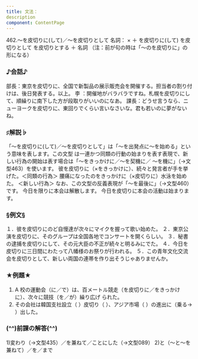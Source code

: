 ```yaml
---
title: 文法：
description
component: ContentPage
---
```



462.～を皮切りに(して)／～を皮切りとして
名詞： × ＋ を皮切りに(して)
を皮切りとして を皮切りとする ＋ 名詞
（注：前が句の時は「～のを皮切りに」の形になる）
### ♪会話♪
部長：東京を皮切りに、全国で新製品の展示販売会を開催する。担当者の割り付けは、後日発表する。以上。 李 ：開催地がバラバラですね。札幌を皮切りにして、順繰りに南下した方が段取りがいいのになあ。 課長：どうせ言うなら、ニューヨークを皮切りに、東回りでくらい言いなさいな。君も若いのに夢がないね。
### ♯解説♭
「～を皮切りに(して)／～を皮切りとして」は「～を出発点に～を始める」という意味を表します。この文型 は一連かつ同類の行動の始まりを表す表現で、新しい行為の開始は表す場合は「～をきっかけに／～を契機に／
～を機に」（→文型463）を使います。 彼を皮切りに（×をきっかけに）、続々と発言者が手を挙げた。＜同類の行為＞ 腰痛になったのをきっかけに（×皮切りに）水泳を始めた。 ＜新しい行為＞
なお、この文型の反義表現が「～を最後に」（→文型460）です。 今日を限りに本会は解散します。 今日を皮切りに本会の活動は始まります。
### §例文§
１．彼を皮切りにのど自慢達が次々にマイクを握って歌い始めた。
２．東京公演を皮切りに、そのグループは全国各地でコンサートを開くらしい。
３．秘書の逮捕を皮切りにして、その元大臣の不正が続々と明るみにでた。
４．今日を皮切りに三日間にわたって八幡様のお祭りが行われる。
５．この青年文化交流会を皮切りとして、新しい両国の連帯を作り出そうじゃありませんか。
### ★例題★
1) A 校の運動会（に／で）は、百メートル競走（を皮切りに／をきっかけに）、次々に競技（を／が）繰り広げ
られた。      
2) その会社は韓国支社設立（ ）皮切り（ ）、アジア市場（ ）の進出に（乗る→ ）出した。
### (^^)前課の解答(^^)
1)変わり（→文型435）／を兼ねて／ことにした（→文型089）
2)と（～と～を兼ねて）／を／まで
